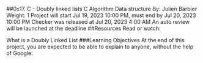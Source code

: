 ##0x17. C - Doubly linked lists
C
Algorithm
Data structure
 By: Julien Barbier
 Weight: 1
 Project will start Jul 19, 2023 10:00 PM, must end by Jul 20, 2023 10:00 PM
 Checker was released at Jul 20, 2023 4:00 AM
 An auto review will be launched at the deadline
##Resources
Read or watch:

What is a Doubly Linked List
###Learning Objectives
At the end of this project, you are expected to be able to explain to anyone, without the help of Google:
